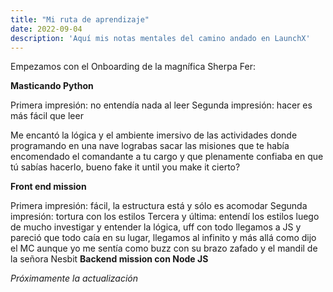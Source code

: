 ```yaml
---
title: "Mi ruta de aprendizaje"
date: 2022-09-04
description: 'Aquí mis notas mentales del camino andado en LaunchX'
---
```


Empezamos con el Onboarding de la magnífica Sherpa Fer:

**Masticando Python**

Primera impresión: no entendía nada al leer
Segunda impresión: hacer es más fácil que leer

Me encantó la lógica y el ambiente imersivo de las actividades donde programando en una nave lograbas sacar las misiones que te había encomendado el comandante a tu cargo y que plenamente confiaba en que tú sabías hacerlo, bueno fake it until you make it cierto?

**Front end mission**

Primera impresión: fácil, la estructura está y sólo es acomodar
Segunda impresión: tortura con los estilos
Tercera y última: entendí los estilos luego de mucho investigar y entender la lógica, uff con todo llegamos a JS y pareció que todo caía en su lugar, llegamos al infinito y más allá como dijo el MC aunque yo me sentía como buzz con su brazo zafado y el mandil de la señora Nesbit
**Backend mission con Node JS**

*Próximamente la actualización*
